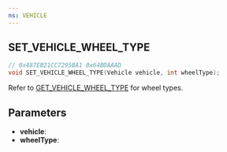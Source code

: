 ```yaml
---
ns: VEHICLE
---
```

## SET_VEHICLE_WHEEL_TYPE

```c
// 0x487EB21CC7295BA1 0x64BDAAAD
void SET_VEHICLE_WHEEL_TYPE(Vehicle vehicle, int wheelType);
```
Refer to [GET_VEHICLE_WHEEL_TYPE](#_0xB3ED1BFB4BE636DC) for wheel types.

## Parameters
* **vehicle**:
* **wheelType**:


